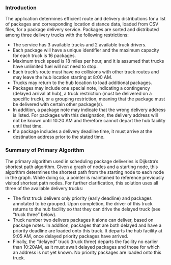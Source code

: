 ### Introduction
The application determines efficient route and delivery distributions for a list of packages and corresponding location distance data, loaded from CSV files, for a package delivery service. Packages are sorted and distributed among three delivery trucks with the following restrictions:
- The service has 3 available trucks and 2 available truck drivers.
- Each package will have a unique identifier and the maximum capacity for each truck is 16 packages.
- Maximum truck speed is 18 miles per hour, and it is assumed that trucks have unlimited fuel will not need to stop.
- Each truck’s route must have no collisions with other truck routes and may leave the hub location starting at 8:00 AM.
- Trucks may return to the hub location to load additional packages.
- Packages may include one special note, indicating a contingency (delayed arrival at hub), a truck restriction (must be delivered on a specific truck), or a grouping restriction, meaning that the package must be delivered with certain other package(s).
- In addition, a package note may indicate that the wrong delivery address is listed. For packages with this designation, the delivery address will not be known until 10:20 AM and therefore cannot depart the hub facility until that time.
- If a package includes a delivery deadline time, it must arrive at the destination address prior to the stated time.

### Summary of Primary Algorithm
The primary algorithm used in scheduling package deliveries is Dijkstra’s shortest path algorithm. Given a graph of nodes and a starting node, this algorithm determines the shortest path from the starting node to each node in the graph. While doing so, a pointer is maintained to reference previously visited shortest path nodes.
For further clarification, this solution uses all three of the available delivery trucks:
- The first truck delivers only priority (early deadline) and packages annotated to be grouped. Upon completion, the driver of this truck returns to the hub facility so that they can drive the delayed truck (see “truck three” below).
- Truck number two delivers packages it alone can deliver, based on package notes. In addition, packages that are both delayed and have a priority deadline are loaded onto this truck. It departs the hub facility at 9:05 AM, once delayed priority packages have arrived.
- Finally, the “delayed” truck (truck three) departs the facility no earlier than 10:20AM, as it must await delayed packages and those for which an address is not yet known. No priority packages are loaded onto this truck.

